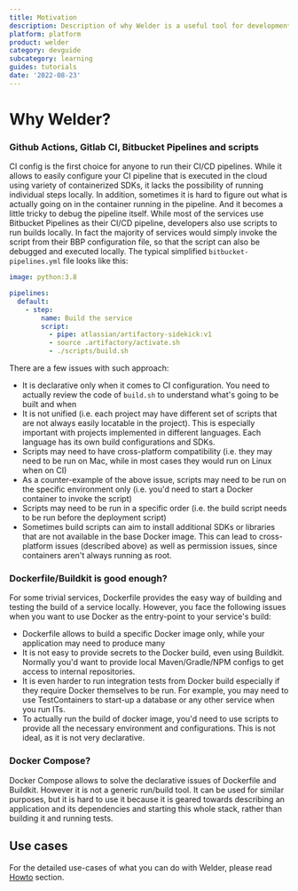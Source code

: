 ```yaml
---
title: Motivation
description: Description of why Welder is a useful tool for development of services
platform: platform
product: welder
category: devguide
subcategory: learning
guides: tutorials
date: '2022-08-23'
---
```


# Why Welder?

### Github Actions, Gitlab CI, Bitbucket Pipelines and scripts
CI config is the first choice for anyone to run their CI/CD pipelines. While it allows to easily configure
your CI pipeline that is executed in the cloud using variety of containerized SDKs, it lacks the possibility of
running individual steps locally. In addition, sometimes it is hard to figure out what is actually going on in the
container running in the pipeline. And it becomes a little tricky to debug the pipeline itself.
While most of the services use Bitbucket Pipelines as their CI/CD pipeline, developers also use scripts to
run builds locally. In fact the majority of services would simply invoke the script from their BBP configuration
file, so that the script can also be debugged and executed locally. The typical simplified `bitbucket-pipelines.yml` file
looks like this:

```yaml
image: python:3.8

pipelines:
  default:
    - step: 
        name: Build the service
        script:
          - pipe: atlassian/artifactory-sidekick:v1
          - source .artifactory/activate.sh
          - ./scripts/build.sh
```
There are a few issues with such approach:

* It is declarative only when it comes to CI configuration. You need to actually review the code of `build.sh` to understand what's going to be built and when
* It is not unified (i.e. each project may have different set of scripts that are not always easily locatable in the project). 
  This is especially important with projects implemented in different languages. Each language has its own build configurations and SDKs.
* Scripts may need to have cross-platform compatibility (i.e. they may need to be run on Mac, while in most cases they would run on Linux when on CI)
* As a counter-example of the above issue, scripts may need to be run on the specific environment only (i.e. you'd need to start a Docker container to invoke the script)
* Scripts may need to be run in a specific order (i.e. the build script needs to be run before the deployment script)
* Sometimes build scripts can aim to install additional SDKs or libraries that are not available in the base Docker image. This
  can lead to cross-platform issues (described above) as well as permission issues, since containers aren't always running as root.

### Dockerfile/Buildkit is good enough?
For some trivial services, Dockerfile provides the easy way of building and testing the build of a service locally.
However, you face the following issues when you want to use Docker as the entry-point to your service's build:

* Dockerfile allows to build a specific Docker image only, while your application may need to produce many
* It is not easy to provide secrets to the Docker build, even using Buildkit. Normally you'd want to provide local
  Maven/Gradle/NPM configs to get access to internal repositories.
* It is even harder to run integration tests from Docker build especially if they require Docker themselves to be run.
  For example, you may need to use TestContainers to start-up a database or any other service when you run ITs.
* To actually run the build of docker image, you'd need to use scripts to provide all the necessary environment and configurations.
  This is not ideal, as it is not very declarative.

### Docker Compose?
Docker Compose allows to solve the declarative issues of Dockerfile and Buildkit. However it is not a generic run/build
tool. It can be used for similar purposes, but it is hard to use it because it is geared towards describing an
application and its dependencies and starting this whole stack, rather than building it and running tests.

## Use cases
For the detailed use-cases of what you can do with Welder, please read [Howto](/howto/) section.
